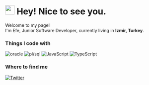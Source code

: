 <h1><img src="https://emojis.slackmojis.com/emojis/images/1531849430/4246/blob-sunglasses.gif?1531849430" width="30"/> Hey! Nice to see you.</h1>


<p>Welcome to my page! </br> I'm Efe, Junior Software Developer, currently living in <b>Izmir, Turkey</b>. </p>
<h3>Things I code with</h3>
<p>
  <img alt="oracle" src="https://img.shields.io/badge/-Oracle Database-f80000?style=flat-square&logo=oracle&logoColor=white" />
  <img alt="pl/sql" src="https://img.shields.io/badge/-Oracle PL/SQL-C74634?style=flat-square&logo=oracle&logoColor=white" />
  <img alt="JavaScript" src="https://img.shields.io/badge/-JavaScript-F1DC56?style=flat-square&logo=javascript&logoColor=383936" />
  <img alt="TypeScript" src="https://img.shields.io/badge/-jQuery-007ACC?style=flat-square&logo=jquery&logoColor=white" />  
</p>

<h3>Where to find me</h3>
<p></a> <a href="https://twitter.com/efeataroglu" target="_blank"><img alt="Twitter" src="https://img.shields.io/badge/twitter-%231DA1F2.svg?&style=for-the-badge&logo=twitter&logoColor=white" /></a> 
</p>

